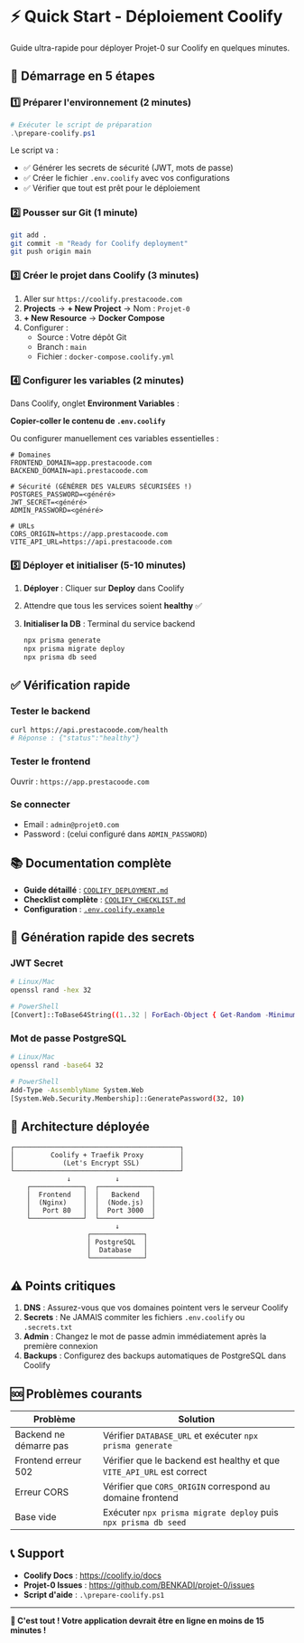 # ⚡ Quick Start - Déploiement Coolify

Guide ultra-rapide pour déployer Projet-0 sur Coolify en quelques minutes.

## 🚀 Démarrage en 5 étapes

### 1️⃣ Préparer l'environnement (2 minutes)

```powershell
# Exécuter le script de préparation
.\prepare-coolify.ps1
```

Le script va :
- ✅ Générer les secrets de sécurité (JWT, mots de passe)
- ✅ Créer le fichier `.env.coolify` avec vos configurations
- ✅ Vérifier que tout est prêt pour le déploiement

### 2️⃣ Pousser sur Git (1 minute)

```bash
git add .
git commit -m "Ready for Coolify deployment"
git push origin main
```

### 3️⃣ Créer le projet dans Coolify (3 minutes)

1. Aller sur `https://coolify.prestacoode.com`
2. **Projects** → **+ New Project** → Nom : `Projet-0`
3. **+ New Resource** → **Docker Compose**
4. Configurer :
   - Source : Votre dépôt Git
   - Branch : `main`
   - Fichier : `docker-compose.coolify.yml`

### 4️⃣ Configurer les variables (2 minutes)

Dans Coolify, onglet **Environment Variables** :

**Copier-coller le contenu de `.env.coolify`**

Ou configurer manuellement ces variables essentielles :

```env
# Domaines
FRONTEND_DOMAIN=app.prestacoode.com
BACKEND_DOMAIN=api.prestacoode.com

# Sécurité (GÉNÉRER DES VALEURS SÉCURISÉES !)
POSTGRES_PASSWORD=<généré>
JWT_SECRET=<généré>
ADMIN_PASSWORD=<généré>

# URLs
CORS_ORIGIN=https://app.prestacoode.com
VITE_API_URL=https://api.prestacoode.com
```

### 5️⃣ Déployer et initialiser (5-10 minutes)

1. **Déployer** : Cliquer sur **Deploy** dans Coolify
2. Attendre que tous les services soient **healthy** ✅

3. **Initialiser la DB** : Terminal du service backend
   ```bash
   npx prisma generate
   npx prisma migrate deploy
   npx prisma db seed
   ```

## ✅ Vérification rapide

### Tester le backend
```bash
curl https://api.prestacoode.com/health
# Réponse : {"status":"healthy"}
```

### Tester le frontend
Ouvrir : `https://app.prestacoode.com`

### Se connecter
- Email : `admin@projet0.com`
- Password : (celui configuré dans `ADMIN_PASSWORD`)

## 📚 Documentation complète

- **Guide détaillé** : [`COOLIFY_DEPLOYMENT.md`](./COOLIFY_DEPLOYMENT.md)
- **Checklist complète** : [`COOLIFY_CHECKLIST.md`](./COOLIFY_CHECKLIST.md)
- **Configuration** : [`.env.coolify.example`](./.env.coolify.example)

## 🔑 Génération rapide des secrets

### JWT Secret
```bash
# Linux/Mac
openssl rand -hex 32

# PowerShell
[Convert]::ToBase64String((1..32 | ForEach-Object { Get-Random -Minimum 0 -Maximum 256 }))
```

### Mot de passe PostgreSQL
```bash
# Linux/Mac
openssl rand -base64 32

# PowerShell
Add-Type -AssemblyName System.Web
[System.Web.Security.Membership]::GeneratePassword(32, 10)
```

## 🎯 Architecture déployée

```
┌─────────────────────────────────────────┐
│         Coolify + Traefik Proxy         │
│            (Let's Encrypt SSL)          │
└─────────────────────────────────────────┘
              ↓           ↓
    ┌─────────────┐  ┌─────────────┐
    │  Frontend   │  │   Backend   │
    │  (Nginx)    │  │  (Node.js)  │
    │   Port 80   │  │  Port 3000  │
    └─────────────┘  └─────────────┘
                          ↓
                   ┌─────────────┐
                   │ PostgreSQL  │
                   │  Database   │
                   └─────────────┘
```

## ⚠️ Points critiques

1. **DNS** : Assurez-vous que vos domaines pointent vers le serveur Coolify
2. **Secrets** : Ne JAMAIS commiter les fichiers `.env.coolify` ou `.secrets.txt`
3. **Admin** : Changez le mot de passe admin immédiatement après la première connexion
4. **Backups** : Configurez des backups automatiques de PostgreSQL dans Coolify

## 🆘 Problèmes courants

| Problème | Solution |
|----------|----------|
| Backend ne démarre pas | Vérifier `DATABASE_URL` et exécuter `npx prisma generate` |
| Frontend erreur 502 | Vérifier que le backend est healthy et que `VITE_API_URL` est correct |
| Erreur CORS | Vérifier que `CORS_ORIGIN` correspond au domaine frontend |
| Base vide | Exécuter `npx prisma migrate deploy` puis `npx prisma db seed` |

## 📞 Support

- **Coolify Docs** : https://coolify.io/docs
- **Projet-0 Issues** : https://github.com/BENKADI/projet-0/issues
- **Script d'aide** : `.\prepare-coolify.ps1`

---

**🎉 C'est tout ! Votre application devrait être en ligne en moins de 15 minutes !**

